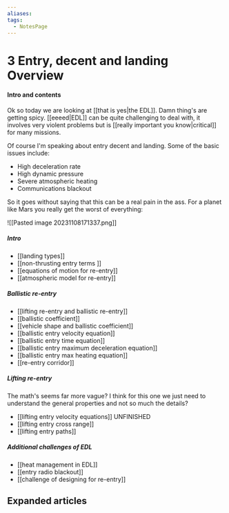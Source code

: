 ```yaml
---
aliases: 
tags:
  - NotesPage
---
```


# 3 Entry, decent and landing Overview

#### Intro and contents
Ok so today we are looking at [[that is yes|the EDL]]. Damn thing's are getting spicy. [[eeeed|EDL]] can be quite challenging to deal with, it involves very violent problems but is [[really important you know|critical]] for many missions.

Of course I'm speaking about entry decent and landing. Some of the basic issues include:
- High deceleration rate
- High dynamic pressure
- Severe atmospheric heating
- Communications blackout

So it goes without saying that this can be a real pain in the ass. For a planet like Mars you really get the worst of everything:

![[Pasted image 20231108171337.png]]

##### Intro
- [[landing types]]
- [[non-thrusting entry terms ]]
- [[equations of motion for re-entry]]
- [[atmospheric model for re-entry]]

##### Ballistic re-entry 
- [[lifting re-entry and ballistic re-entry]]
- [[ballistic coefficient]]
- [[vehicle shape and ballistic coefficient]]
- [[ballistic entry velocity equation]]
- [[ballistic entry time equation]]
- [[ballistic entry maximum deceleration equation]]
- [[ballistic entry max heating equation]]
- [[re-entry corridor]]

##### Lifting re-entry
The math's seems far more vague? I think for this one we just need to understand the general properties and not so much the details?
- [[lifting entry velocity equations]] UNFINISHED
- [[lifting entry cross range]]
- [[lifting entry paths]]

##### Additional challenges of EDL
- [[heat management in EDL]]
- [[entry radio blackout]]
- [[challenge of designing for re-entry]]

## Expanded articles
